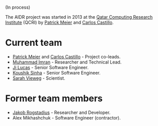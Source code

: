 (In process)

The AIDR project was started in 2013 at the [Qatar Computing Research Institute](http://www.qcri.qa/) (QCRI) by [Patrick Meier](http://irevolution.net/) and [Carlos Castillo](http://www.chato.cl/research/).


# Current team

* [Patrick Meier](http://irevolution.net/) and [Carlos Castillo](http://www.chato.cl/research/) - Project co-leads.
* [Muhammad Imran](http://mimran.me/) - Researcher and Technical Lead.
* [Ji Lucas](http://www.linkedin.com/in/jilucas) - Senior Software Engineer.
* [Koushik Sinha](http://www.linkedin.com/pub/koushik-sinha/6/676/609) - Senior Software Engineer.
* [Sarah Vieweg](http://sarahvieweg.com/) - Scientist.

# Former team members

* [Jakob Rogstadius](http://hci.uma.pt/%7Ejakob/) - Researcher and Developer.
* Alex Mikhashchuk - Software Engineer (contractor).